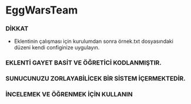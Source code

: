 # EggWarsTeam

### DİKKAT
- Eklentinin çalışması için kurulumdan sonra örnek.txt dosyasındaki düzeni kendi configinize uygulayın.

### EKLENTİ GAYET BASİT VE ÖĞRETİCİ KODLANMIŞTIR.

### SUNUCUNUZU ZORLAYABİLİCEK BİR SİSTEM İÇERMEKTEDİR.

### İNCELEMEK VE ÖĞRENMEK İÇİN KULLANIN
